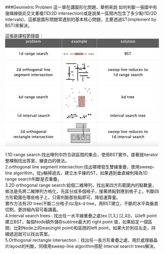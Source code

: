 ###Geometric Problem
這一章在講圖形化問題，舉例來說 如何判斷一張圖中有幾條線彼此交叉重複(1D/2D intersection)或是說某一區間內包含了多少點(1D/2D intervals)，這都是圖形問題常遇到的基本核心問題，主要透過ST(implement by BST)來解決。  

這張是課程節錄圖：
![](https://github.com/sj82516/Blog/blob/master/Algorithm/chapter9/a9.jpg)
  
1.1D range search:找出陣列中符合該區間的集合，使用BST實作，接著就iterator整棵樹找出答案，蠻直白的做法。  
2.orthogonal line segment intersection:找出哪裡發生雙線重疊，使用sweep-line algorithm，從y軸掃過去，建立水平線的ST，如果遇到垂直線則降為1D range search判斷是否重疊。  
3.2D orthogonal range search:給個二維陣列，找出某四方形範圍內的點數量，做法是先將二維陣列方格化，先區分成多個格子，接著將點對應到格子上，判斷四方形範圍在哪些格子上，只需判斷那些點即可，降低運算量。  
實作方法有2D tree(不斷二分格子)以及k-d tree，用BST建立，不斷的水平與垂直切割，更詳細內容可看講義。  
4.Interval search trees : 找出任一水平線重疊之處(ex [1,3,] [2,4])，以left point建立BST，每個Node額外儲存subtree最大的 right point 值，如果給定一個區間，比對Node上的max(right point)和區間的left point，如果大於則往左走，持續遞迴就可以找出答案。  
5.Orthogonal rectangle intersection：找出任一長方形重疊之處，用於處理器晶片layout的判斷，同樣用sweep-line algorithm搭配 Interval search trees解決。  

